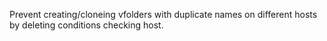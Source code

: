 Prevent creating/cloneing vfolders with duplicate names on different hosts by deleting conditions checking host.